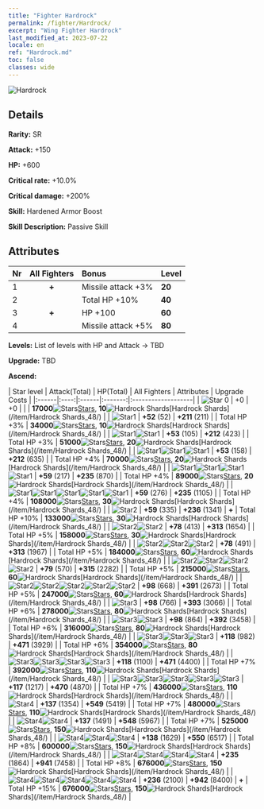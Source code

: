 ```yaml
---
title: "Fighter Hardrock"
permalink: /fighter/Hardrock/
excerpt: "Wing Fighter Hardrock"
last_modified_at: 2023-07-22
locale: en
ref: "Hardrock.md"
toc: false
classes: wide
---
```



 ![Hardrock](/images/ship/fj_img20.png)

## Details

 **Rarity:** SR 

 **Attack:** +150

 **HP:** +600

 **Critical rate:** +10.0%

 **Critical damage:** +200%

 **Skill:** Hardened Armor Boost

 **Skill Description:**  Passive Skill

## Attributes

  |  Nr | All Fighters | Bonus | Level |
  |:----|:-------------:|:--------------------|:--------|
  | 1  | **+**  | Missile attack +3%  | **20** |
  | 2  |   | Total HP +10%  | **40** |
  | 3  | **+**  | HP +100  | **60** |
  | 4  |   | Missile attack +5%  | **80** |


 **Levels:**  List of levels with HP and Attack -> TBD

 **Upgrade:**  TBD

 **Ascend:**  

  |  Star level | Attack(Total) | HP(Total) | All Fighters | Attributes | Upgrade Costs |
  |:------|:----:|:------|:-------:|:-------------------|
  | ![Star 0](/images/s0.png)  | +0  | +0  |  |    | **17000**![Stars](/images/item/Stars_p.png)[Stars](/item/Stars_2/), **10**![Hardrock Shards](/images/item/Hardrock_Shards_p.png)[Hardrock Shards](/item/Hardrock Shards_48/) |
  | ![Star1](/images/s1.png)  | **+52** (52)  | **+211** (211)  |   | Total HP +3%  | **34000**![Stars](/images/item/Stars_p.png)[Stars](/item/Stars_2/), **10**![Hardrock Shards](/images/item/Hardrock_Shards_p.png)[Hardrock Shards](/item/Hardrock Shards_48/) |
  | ![Star1](/images/s1.png)![Star1](/images/s1.png)  | **+53** (105)  | **+212** (423)  |   | Total HP +3%  | **51000**![Stars](/images/item/Stars_p.png)[Stars](/item/Stars_2/), **20**![Hardrock Shards](/images/item/Hardrock_Shards_p.png)[Hardrock Shards](/item/Hardrock Shards_48/) |
  | ![Star1](/images/s1.png)![Star1](/images/s1.png)![Star1](/images/s1.png)  | **+53** (158)  | **+212** (635)  |   | Total HP +4%  | **70000**![Stars](/images/item/Stars_p.png)[Stars](/item/Stars_2/), **20**![Hardrock Shards](/images/item/Hardrock_Shards_p.png)[Hardrock Shards](/item/Hardrock Shards_48/) |
  | ![Star1](/images/s1.png)![Star1](/images/s1.png)![Star1](/images/s1.png)![Star1](/images/s1.png)  | **+59** (217)  | **+235** (870)  |   | Total HP +4%  | **89000**![Stars](/images/item/Stars_p.png)[Stars](/item/Stars_2/), **20**![Hardrock Shards](/images/item/Hardrock_Shards_p.png)[Hardrock Shards](/item/Hardrock Shards_48/) |
  | ![Star1](/images/s1.png)![Star1](/images/s1.png)![Star1](/images/s1.png)![Star1](/images/s1.png)![Star1](/images/s1.png)  | **+59** (276)  | **+235** (1105)  |   | Total HP +4%  | **108000**![Stars](/images/item/Stars_p.png)[Stars](/item/Stars_2/), **30**![Hardrock Shards](/images/item/Hardrock_Shards_p.png)[Hardrock Shards](/item/Hardrock Shards_48/) |
  | ![Star2](/images/s2.png)  | **+59** (335)  | **+236** (1341)  | **+**  | Total HP +10%  | **133000**![Stars](/images/item/Stars_p.png)[Stars](/item/Stars_2/), **30**![Hardrock Shards](/images/item/Hardrock_Shards_p.png)[Hardrock Shards](/item/Hardrock Shards_48/) |
  | ![Star2](/images/s2.png)![Star2](/images/s2.png)  | **+78** (413)  | **+313** (1654)  |   | Total HP +5%  | **158000**![Stars](/images/item/Stars_p.png)[Stars](/item/Stars_2/), **30**![Hardrock Shards](/images/item/Hardrock_Shards_p.png)[Hardrock Shards](/item/Hardrock Shards_48/) |
  | ![Star2](/images/s2.png)![Star2](/images/s2.png)![Star2](/images/s2.png)  | **+78** (491)  | **+313** (1967)  |   | Total HP +5%  | **184000**![Stars](/images/item/Stars_p.png)[Stars](/item/Stars_2/), **60**![Hardrock Shards](/images/item/Hardrock_Shards_p.png)[Hardrock Shards](/item/Hardrock Shards_48/) |
  | ![Star2](/images/s2.png)![Star2](/images/s2.png)![Star2](/images/s2.png)![Star2](/images/s2.png)  | **+79** (570)  | **+315** (2282)  |   | Total HP +5%  | **215000**![Stars](/images/item/Stars_p.png)[Stars](/item/Stars_2/), **60**![Hardrock Shards](/images/item/Hardrock_Shards_p.png)[Hardrock Shards](/item/Hardrock Shards_48/) |
  | ![Star2](/images/s2.png)![Star2](/images/s2.png)![Star2](/images/s2.png)![Star2](/images/s2.png)![Star2](/images/s2.png)  | **+98** (668)  | **+391** (2673)  |   | Total HP +5%  | **247000**![Stars](/images/item/Stars_p.png)[Stars](/item/Stars_2/), **60**![Hardrock Shards](/images/item/Hardrock_Shards_p.png)[Hardrock Shards](/item/Hardrock Shards_48/) |
  | ![Star3](/images/s3.png)  | **+98** (766)  | **+393** (3066)  |   | Total HP +6%  | **278000**![Stars](/images/item/Stars_p.png)[Stars](/item/Stars_2/), **80**![Hardrock Shards](/images/item/Hardrock_Shards_p.png)[Hardrock Shards](/item/Hardrock Shards_48/) |
  | ![Star3](/images/s3.png)![Star3](/images/s3.png)  | **+98** (864)  | **+392** (3458)  |   | Total HP +6%  | **316000**![Stars](/images/item/Stars_p.png)[Stars](/item/Stars_2/), **80**![Hardrock Shards](/images/item/Hardrock_Shards_p.png)[Hardrock Shards](/item/Hardrock Shards_48/) |
  | ![Star3](/images/s3.png)![Star3](/images/s3.png)![Star3](/images/s3.png)  | **+118** (982)  | **+471** (3929)  |   | Total HP +6%  | **354000**![Stars](/images/item/Stars_p.png)[Stars](/item/Stars_2/), **80**![Hardrock Shards](/images/item/Hardrock_Shards_p.png)[Hardrock Shards](/item/Hardrock Shards_48/) |
  | ![Star3](/images/s3.png)![Star3](/images/s3.png)![Star3](/images/s3.png)![Star3](/images/s3.png)  | **+118** (1100)  | **+471** (4400)  |   | Total HP +7%  | **392000**![Stars](/images/item/Stars_p.png)[Stars](/item/Stars_2/), **110**![Hardrock Shards](/images/item/Hardrock_Shards_p.png)[Hardrock Shards](/item/Hardrock Shards_48/) |
  | ![Star3](/images/s3.png)![Star3](/images/s3.png)![Star3](/images/s3.png)![Star3](/images/s3.png)![Star3](/images/s3.png)  | **+117** (1217)  | **+470** (4870)  |   | Total HP +7%  | **436000**![Stars](/images/item/Stars_p.png)[Stars](/item/Stars_2/), **110**![Hardrock Shards](/images/item/Hardrock_Shards_p.png)[Hardrock Shards](/item/Hardrock Shards_48/) |
  | ![Star4](/images/s4.png)  | **+137** (1354)  | **+549** (5419)  |   | Total HP +7%  | **480000**![Stars](/images/item/Stars_p.png)[Stars](/item/Stars_2/), **110**![Hardrock Shards](/images/item/Hardrock_Shards_p.png)[Hardrock Shards](/item/Hardrock Shards_48/) |
  | ![Star4](/images/s4.png)![Star4](/images/s4.png)  | **+137** (1491)  | **+548** (5967)  |   | Total HP +7%  | **525000**![Stars](/images/item/Stars_p.png)[Stars](/item/Stars_2/), **150**![Hardrock Shards](/images/item/Hardrock_Shards_p.png)[Hardrock Shards](/item/Hardrock Shards_48/) |
  | ![Star4](/images/s4.png)![Star4](/images/s4.png)![Star4](/images/s4.png)  | **+138** (1629)  | **+550** (6517)  |   | Total HP +8%  | **600000**![Stars](/images/item/Stars_p.png)[Stars](/item/Stars_2/), **150**![Hardrock Shards](/images/item/Hardrock_Shards_p.png)[Hardrock Shards](/item/Hardrock Shards_48/) |
  | ![Star4](/images/s4.png)![Star4](/images/s4.png)![Star4](/images/s4.png)![Star4](/images/s4.png)  | **+235** (1864)  | **+941** (7458)  |   | Total HP +8%  | **676000**![Stars](/images/item/Stars_p.png)[Stars](/item/Stars_2/), **150**![Hardrock Shards](/images/item/Hardrock_Shards_p.png)[Hardrock Shards](/item/Hardrock Shards_48/) |
  | ![Star4](/images/s4.png)![Star4](/images/s4.png)![Star4](/images/s4.png)![Star4](/images/s4.png)![Star4](/images/s4.png)  | **+236** (2100)  | **+942** (8400)  | **+**  | Total HP +15%  | **676000**![Stars](/images/item/Stars_p.png)[Stars](/item/Stars_2/), **150**![Hardrock Shards](/images/item/Hardrock_Shards_p.png)[Hardrock Shards](/item/Hardrock Shards_48/) |

